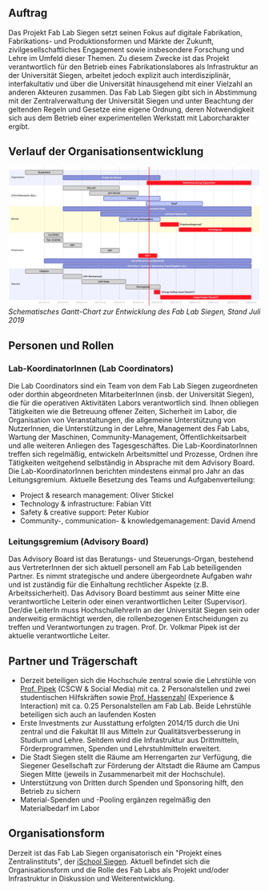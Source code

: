 ## Auftrag

Das Projekt Fab Lab Siegen setzt seinen Fokus auf digitale Fabrikation, Fabrikations- und Produktionsformen und Märkte der Zukunft, zivilgesellschaftliches Engagement sowie insbesondere Forschung und Lehre im Umfeld dieser Themen. Zu diesem Zwecke ist das Projekt verantwortlich für den Betrieb eines Fabrikationslabores als Infrastruktur an der Universität Siegen, arbeitet jedoch explizit auch interdisziplinär, interfakultativ und über die Universität hinausgehend mit einer Vielzahl an anderen Akteuren zusammen. Das Fab Lab Siegen gibt sich in Abstimmung mit der Zentralverwaltung der Universität Siegen und unter Beachtung der geltenden Regeln und Gesetze eine eigene Ordnung, deren Notwendigkeit sich aus dem Betrieb einer experimentellen Werkstatt mit Laborcharakter ergibt.

## Verlauf der Organisationsentwicklung

![](images/projektverlauf.jpg)
*Schematisches Gantt-Chart zur Entwicklung des Fab Lab Siegen, Stand Juli 2019*


## Personen und Rollen

### Lab-KoordinatorInnen (Lab Coordinators)

Die Lab Coordinators sind ein Team von dem Fab Lab Siegen zugeordneten oder dorthin abgeordneten MitarbeiterInnen (insb. der Universität Siegen), die für die operativen Aktivitäten Labors verantwortlich sind. Ihnen obliegen Tätigkeiten wie die Betreuung offener Zeiten, Sicherheit im Labor, die Organisation von Veranstaltungen, die allgemeine Unterstützung von NutzerInnen, die Unterstützung in der Lehre, Management des Fab Labs, Wartung der Maschinen, Community-Management, Öffentlichkeitsarbeit und alle weiteren Anliegen des Tagesgeschäftes. Die Lab-KoordinatorInnen treffen sich regelmäßig, entwickeln Arbeitsmittel und Prozesse, Ordnen ihre Tätigkeiten weitgehend selbständig in Absprache mit dem Advisory Board. Die Lab-KoordinatorInnen berichten mindestens einmal pro Jahr an das Leitungsgremium. Aktuelle Besetzung des Teams und Aufgabenverteilung: 

* Project & research management: Oliver Stickel
* Technology & infrastructure: Fabian Vitt
* Safety & creative support: Peter Kubior
* Community-, communication- & knowledgemanagement: David Amend

### Leitungsgremium (Advisory Board)

Das Advisory Board ist das Beratungs- und Steuerungs-Organ, bestehend aus VertreterInnen der sich aktuell personell am Fab Lab beteiligenden Partner. Es nimmt strategische und andere übergeordnete Aufgaben wahr und ist zuständig für die Einhaltung rechtlicher Aspekte (z.B. Arbeitssicherheit). Das Advisory Board bestimmt aus seiner Mitte eine verantwortliche Leiterin oder einen verantwortlichen Leiter (Supervisor). Der/die LeiterIn muss HochschullehrerIn an der Universität Siegen sein oder anderweitig ermächtigt werden, die rollenbezogenen Entscheidungen zu treffen und Verantwortungen zu tragen. Prof. Dr. Volkmar Pipek ist der aktuelle verantwortliche Leiter. 

## Partner und Trägerschaft

* Derzeit beteiligen sich die Hochschule zentral sowie die Lehrstühle von [Prof. Pipek](http://www.cscw.uni-siegen.de) (CSCW & Social Media) mit ca. 2 Personalstellen und zwei studentischen Hilfskräften sowie [Prof. Hassenzahl](http://experienceandinteraction.com/) (Experience & Interaction) mit ca. 0.25 Personalstellen am Fab Lab. Beide Lehrstühle beteiligen sich auch an laufenden Kosten
* Erste Investments zur Ausstattung erfolgten 2014/15 durch die Uni zentral und die Fakultät III aus Mitteln zur Qualitätsverbesserung in Studium und Lehre. Seitdem wird die Infrastruktur aus Drittmitteln, Förderprogrammen, Spenden und Lehrstuhlmitteln erweitert. 
* Die Stadt Siegen stellt die Räume am Herrengarten zur Verfügung, die Siegener Gesellschaft zur Förderung der Altstadt die Räume am Campus Siegen Mitte (jeweils in Zusammenarbeit mit der Hochschule).
* Unterstützung von Dritten durch Spenden und Sponsoring hilft, den Betrieb zu sichern
* Material-Spenden und -Pooling ergänzen regelmäßig den Materialbedarf im Labor
    
## Organisationsform 

Derzeit ist das Fab Lab Siegen organisatorisch ein "Projekt eines Zentralinstituts", der [iSchool Siegen](https://ischool-siegen.de). Aktuell befindet sich die Organisationsform und die Rolle des Fab Labs als Projekt und/oder Infrastruktur in Diskussion und Weiterentwicklung. 